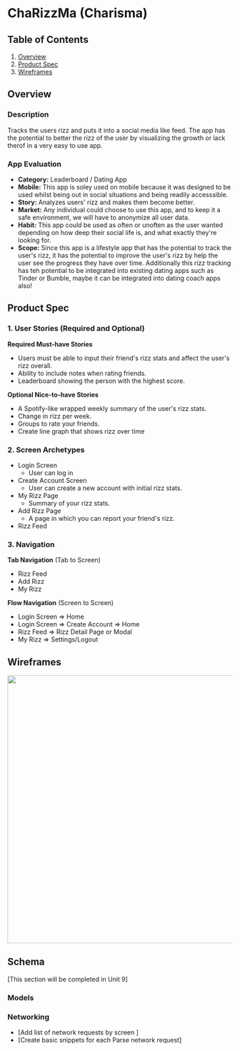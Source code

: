 # ChaRizzMa (Charisma)

## Table of Contents

1. [Overview](#Overview)
2. [Product Spec](#Product-Spec)
3. [Wireframes](#Wireframes)

## Overview

### Description

Tracks the users rizz and puts it into a social media like feed. The app has the potential to better the rizz of the user by visualizing the growth or lack therof in a very easy to use app.

### App Evaluation

- **Category:** Leaderboard / Dating App
- **Mobile:** This app is soley used on mobile because it was designed to be used whilst being out in social situations and being readily accesssible.
- **Story:** Analyzes users' rizz and makes them become better.
- **Market:** Any individual could choose to use this app, and to keep it a safe environment, we will have to anonymize all user data.
- **Habit:** This app could be used as often or unoften as the user wanted depending on how deep their social life is, and what exactly they're looking for.
- **Scope:** Since this app is a lifestyle app that has the potential to track the user's rizz, it has the potential to improve the user's rizz by help the user see the progress they have over time. Additionally this rizz tracking has teh potential to be integrated into existing dating apps such as Tinder or Bumble, maybe it can be integrated into dating coach apps also!

## Product Spec

### 1. User Stories (Required and Optional)

**Required Must-have Stories**

- Users must be able to input their friend's rizz stats and affect the user's rizz overall.
- Ability to include notes when rating friends.
- Leaderboard showing the person with the highest score.

**Optional Nice-to-have Stories**

- A Spotify-like wrapped weekly summary of the user's rizz stats.
- Change in rizz per week.
- Groups to rate your friends.
- Create line graph that shows rizz over time

### 2. Screen Archetypes

- Login Screen
  - User can log in
- Create Account Screen
  - User can create a new account with initial rizz stats.
- My Rizz Page
  - Summary of your rizz stats.
- Add Rizz Page
  - A page in which you can report your friend's rizz.
- Rizz Feed

### 3. Navigation

**Tab Navigation** (Tab to Screen)

- Rizz Feed
- Add Rizz
- My Rizz

**Flow Navigation** (Screen to Screen)

- Login Screen => Home
- Login Screen => Create Account => Home
- Rizz Feed => Rizz Detail Page or Modal
- My Rizz => Settings/Logout

## Wireframes

<img src="https://github.com/VincentCarrancho/RizzTracker/blob/main/rizz%20low%20fidelity.jpg" width=600>

## Schema

[This section will be completed in Unit 9]

### Models

### Networking

- [Add list of network requests by screen ]
- [Create basic snippets for each Parse network request]
